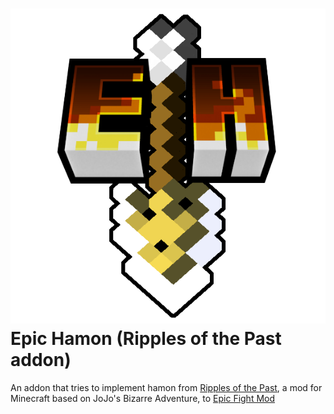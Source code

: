 # ![Example Stand](https://github.com/MakutaZeml/Epic-Hamon/blob/main/src/main/resources/logo_small.png?raw=true) Epic Hamon (Ripples of the Past addon)
An addon that tries to implement hamon from [Ripples of the Past](https://github.com/StandoByte/Ripples-of-the-Past), a mod for Minecraft based on JoJo's Bizarre Adventure, to [Epic Fight Mod](https://www.curseforge.com/minecraft/mc-mods/epic-fight-mod) 
  
